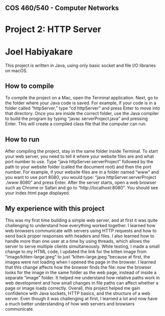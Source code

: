 ## COS 460/540 - Computer Networks
# Project 2: HTTP Server

# Joel Habiyakare

This project is written in Java, using only basic socket and file I/O libraries on macOS.

## How to compile

To compile the project on a Mac, open the Terminal application.
Next, go to the folder where your Java code is saved. For example, if your code is in a folder called “httpServer,” type “cd httpServer” and press Enter to move into that directory. Once you are inside the correct folder, use the Java compiler to build the program by typing “javac serverProject.java” and pressing Enter. This will create a compiled class file that the computer can run.

## How to run

After compiling the project, stay in the same folder inside Terminal.
To start your web server, you need to tell it where your website files are and what port number to use.
Type “java httpServer.serverProject” followed by the path to your website folder (called the document root) and then the port number.
For example, if your website files are in a folder named “www” and you want to use port 8080, you would type:
“java httpServer.serverProject ./www 8080” and press Enter.
After the server starts, open a web browser such as Chrome or Safari and go to “http://localhost:8080”.
You should see your index.html page displayed.

## My experience with this project

This was my first time building a simple web server, and at first it was quite challenging to understand how everything worked together.
I learned how web browsers communicate with servers using HTTP requests and how to send back proper responses with headers and files.
I also learned how to handle more than one user at a time by using threads, which allows the server to serve multiple clients simultaneously.
While testing, I made a small change to my HTML code, I updated the link for the kitten image from “image/kitten-large.jpeg” to just “kitten-large.jpeg.”because at first, the images were not loading when I opened the page in the browser. I learned that this change affects how the browser finds the file: now the browser looks for the image in the same folder as the web page, instead of inside a separate “image” folder.
It helped me understand how relative paths work in web development and how small changes in file paths can affect whether a page or image loads correctly. Overall, this project helped me gain confidence with Java sockets, HTTP basics, and the structure of a web server. Even though it was challenging at first, I learned a lot and now have a much better understanding of how web servers and browsers communicate.
